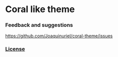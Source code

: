 # Coral like theme

### Feedback and suggestions

https://github.com/Joaquinuriel/coral-theme/issues

### [License](license)
